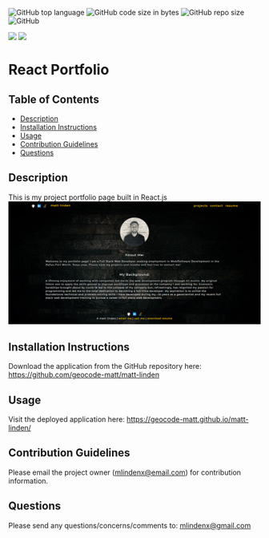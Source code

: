 ![GitHub top language](https://img.shields.io/github/languages/top/geocode-matt/react-portfolio)
![GitHub code size in bytes](https://img.shields.io/github/languages/code-size/geocode-matt/react-portfolio)
![GitHub repo size](https://img.shields.io/github/repo-size/geocode-matt/react-portfolio)
![GitHub](https://img.shields.io/github/license/geocode-matt/react-portfolio)

<p align="left">
    <img src="https://img.shields.io/badge/javascript-yellow" />
    <img src="https://img.shields.io/badge/react-orange" />
</p>

# React Portfolio

  ## Table of Contents
  * [Description](#description)
  * [Installation Instructions](#installation-instructions)
  * [Usage](#usage)
  * [Contribution Guidelines](#contribution-guidelines)
  * [Questions](#questions)
  
  ## Description
  This is my project portfolio page built in React.js
    <img src="./src/assets/images/screenshot.png">

  ## Installation Instructions
  Download the application from the GitHub repository here: https://github.com/geocode-matt/matt-linden
  
  ## Usage
  Visit the deployed application here:
        https://geocode-matt.github.io/matt-linden/

  ## Contribution Guidelines
  Please email the project owner (mlindenx@email.com) for contribution information. 

  ## Questions
  Please send any questions/concerns/comments to: mlindenx@gmail.com

